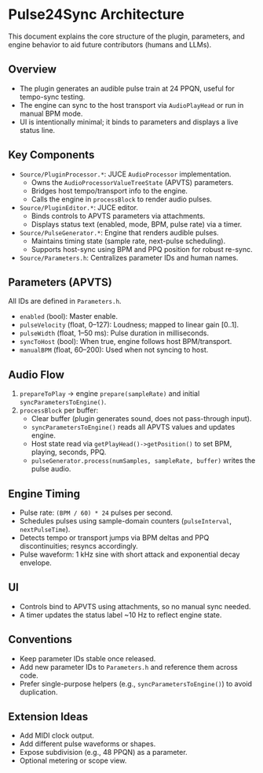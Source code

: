 # Pulse24Sync Architecture

This document explains the core structure of the plugin, parameters, and engine behavior to aid future contributors (humans and LLMs).

## Overview
- The plugin generates an audible pulse train at 24 PPQN, useful for tempo-sync testing.
- The engine can sync to the host transport via `AudioPlayHead` or run in manual BPM mode.
- UI is intentionally minimal; it binds to parameters and displays a live status line.

## Key Components
- `Source/PluginProcessor.*`: JUCE `AudioProcessor` implementation.
  - Owns the `AudioProcessorValueTreeState` (APVTS) parameters.
  - Bridges host tempo/transport info to the engine.
  - Calls the engine in `processBlock` to render audio pulses.
- `Source/PluginEditor.*`: JUCE editor.
  - Binds controls to APVTS parameters via attachments.
  - Displays status text (enabled, mode, BPM, pulse rate) via a timer.
- `Source/PulseGenerator.*`: Engine that renders audible pulses.
  - Maintains timing state (sample rate, next-pulse scheduling).
  - Supports host-sync using BPM and PPQ position for robust re-sync.
- `Source/Parameters.h`: Centralizes parameter IDs and human names.

## Parameters (APVTS)
All IDs are defined in `Parameters.h`.
- `enabled` (bool): Master enable.
- `pulseVelocity` (float, 0–127): Loudness; mapped to linear gain [0..1].
- `pulseWidth` (float, 1–50 ms): Pulse duration in milliseconds.
- `syncToHost` (bool): When true, engine follows host BPM/transport.
- `manualBPM` (float, 60–200): Used when not syncing to host.

## Audio Flow
1. `prepareToPlay` → engine `prepare(sampleRate)` and initial `syncParametersToEngine()`.
2. `processBlock` per buffer:
   - Clear buffer (plugin generates sound, does not pass-through input).
   - `syncParametersToEngine()` reads all APVTS values and updates engine.
   - Host state read via `getPlayHead()->getPosition()` to set BPM, playing, seconds, PPQ.
   - `pulseGenerator.process(numSamples, sampleRate, buffer)` writes the pulse audio.

## Engine Timing
- Pulse rate: `(BPM / 60) * 24` pulses per second.
- Schedules pulses using sample-domain counters (`pulseInterval`, `nextPulseTime`).
- Detects tempo or transport jumps via BPM deltas and PPQ discontinuities; resyncs accordingly.
- Pulse waveform: 1 kHz sine with short attack and exponential decay envelope.

## UI
- Controls bind to APVTS using attachments, so no manual sync needed.
- A timer updates the status label ~10 Hz to reflect engine state.

## Conventions
- Keep parameter IDs stable once released.
- Add new parameter IDs to `Parameters.h` and reference them across code.
- Prefer single-purpose helpers (e.g., `syncParametersToEngine()`) to avoid duplication.

## Extension Ideas
- Add MIDI clock output.
- Add different pulse waveforms or shapes.
- Expose subdivision (e.g., 48 PPQN) as a parameter.
- Optional metering or scope view.